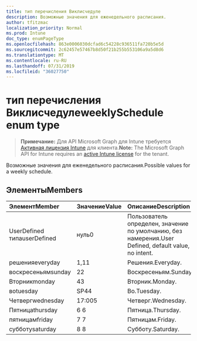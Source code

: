 ```yaml
---
title: тип перечисления Виклисчедуле
description: Возможные значения для еженедельного расписания.
author: tfitzmac
localization_priority: Normal
ms.prod: Intune
doc_type: enumPageType
ms.openlocfilehash: 863e0006030dcfad6c54228c936511fa720b5e5d
ms.sourcegitcommit: 2c62457e57467b8d50f21b255b553106a9a5d8d6
ms.translationtype: MT
ms.contentlocale: ru-RU
ms.lasthandoff: 07/31/2019
ms.locfileid: "36027750"
---
```

# <a name="weeklyschedule-enum-type"></a><span data-ttu-id="de1da-103">тип перечисления Виклисчедуле</span><span class="sxs-lookup"><span data-stu-id="de1da-103">weeklySchedule enum type</span></span>

> <span data-ttu-id="de1da-104">**Примечание:** Для API Microsoft Graph для Intune требуется [Активная лицензия Intune](https://go.microsoft.com/fwlink/?linkid=839381) для клиента.</span><span class="sxs-lookup"><span data-stu-id="de1da-104">**Note:** The Microsoft Graph API for Intune requires an [active Intune license](https://go.microsoft.com/fwlink/?linkid=839381) for the tenant.</span></span>

<span data-ttu-id="de1da-105">Возможные значения для еженедельного расписания.</span><span class="sxs-lookup"><span data-stu-id="de1da-105">Possible values for a weekly schedule.</span></span>

## <a name="members"></a><span data-ttu-id="de1da-106">Элементы</span><span class="sxs-lookup"><span data-stu-id="de1da-106">Members</span></span>
|<span data-ttu-id="de1da-107">Элемент</span><span class="sxs-lookup"><span data-stu-id="de1da-107">Member</span></span>|<span data-ttu-id="de1da-108">Значение</span><span class="sxs-lookup"><span data-stu-id="de1da-108">Value</span></span>|<span data-ttu-id="de1da-109">Описание</span><span class="sxs-lookup"><span data-stu-id="de1da-109">Description</span></span>|
|:---|:---|:---|
|<span data-ttu-id="de1da-110">UserDefined типа</span><span class="sxs-lookup"><span data-stu-id="de1da-110">userDefined</span></span>|<span data-ttu-id="de1da-111">нуль</span><span class="sxs-lookup"><span data-stu-id="de1da-111">0</span></span>|<span data-ttu-id="de1da-112">Пользователь определен, значение по умолчанию, без намерения.</span><span class="sxs-lookup"><span data-stu-id="de1da-112">User Defined, default value, no intent.</span></span>|
|<span data-ttu-id="de1da-113">решения</span><span class="sxs-lookup"><span data-stu-id="de1da-113">everyday</span></span>|<span data-ttu-id="de1da-114">1,1</span><span class="sxs-lookup"><span data-stu-id="de1da-114">1</span></span>|<span data-ttu-id="de1da-115">Решения.</span><span class="sxs-lookup"><span data-stu-id="de1da-115">Everyday.</span></span>|
|<span data-ttu-id="de1da-116">воскресеньям</span><span class="sxs-lookup"><span data-stu-id="de1da-116">sunday</span></span>|<span data-ttu-id="de1da-117">2</span><span class="sxs-lookup"><span data-stu-id="de1da-117">2</span></span>|<span data-ttu-id="de1da-118">Воскресеньям.</span><span class="sxs-lookup"><span data-stu-id="de1da-118">Sunday.</span></span>|
|<span data-ttu-id="de1da-119">Вторник</span><span class="sxs-lookup"><span data-stu-id="de1da-119">monday</span></span>|<span data-ttu-id="de1da-120">4</span><span class="sxs-lookup"><span data-stu-id="de1da-120">3</span></span>|<span data-ttu-id="de1da-121">Вторник.</span><span class="sxs-lookup"><span data-stu-id="de1da-121">Monday.</span></span>|
|<span data-ttu-id="de1da-122">во</span><span class="sxs-lookup"><span data-stu-id="de1da-122">tuesday</span></span>|<span data-ttu-id="de1da-123">SP4</span><span class="sxs-lookup"><span data-stu-id="de1da-123">4</span></span>|<span data-ttu-id="de1da-124">Во.</span><span class="sxs-lookup"><span data-stu-id="de1da-124">Tuesday.</span></span>|
|<span data-ttu-id="de1da-125">Четверг</span><span class="sxs-lookup"><span data-stu-id="de1da-125">wednesday</span></span>|<span data-ttu-id="de1da-126">17:00</span><span class="sxs-lookup"><span data-stu-id="de1da-126">5</span></span>|<span data-ttu-id="de1da-127">Четверг.</span><span class="sxs-lookup"><span data-stu-id="de1da-127">Wednesday.</span></span>|
|<span data-ttu-id="de1da-128">Пятница</span><span class="sxs-lookup"><span data-stu-id="de1da-128">thursday</span></span>|<span data-ttu-id="de1da-129">6 </span><span class="sxs-lookup"><span data-stu-id="de1da-129">6</span></span>|<span data-ttu-id="de1da-130">Пятница.</span><span class="sxs-lookup"><span data-stu-id="de1da-130">Thursday.</span></span>|
|<span data-ttu-id="de1da-131">пятницам</span><span class="sxs-lookup"><span data-stu-id="de1da-131">friday</span></span>|<span data-ttu-id="de1da-132">7 </span><span class="sxs-lookup"><span data-stu-id="de1da-132">7</span></span>|<span data-ttu-id="de1da-133">Пятницам.</span><span class="sxs-lookup"><span data-stu-id="de1da-133">Friday.</span></span>|
|<span data-ttu-id="de1da-134">субботу</span><span class="sxs-lookup"><span data-stu-id="de1da-134">saturday</span></span>|<span data-ttu-id="de1da-135">8 </span><span class="sxs-lookup"><span data-stu-id="de1da-135">8</span></span>|<span data-ttu-id="de1da-136">Субботу.</span><span class="sxs-lookup"><span data-stu-id="de1da-136">Saturday.</span></span>|



